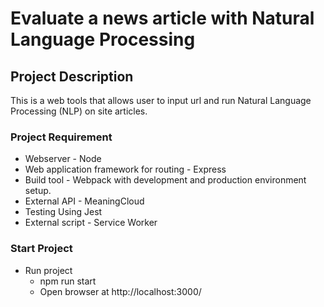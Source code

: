 # Evaluate a news article with Natural Language Processing

## Project Description

This is a web tools that allows user to input url and run Natural Language Processing (NLP) on site articles.

### Project Requirement

- Webserver - Node
- Web application framework for routing - Express
- Build tool - Webpack with development and production environment setup.
- External API - MeaningCloud 
- Testing Using Jest
- External script - Service Worker

### Start Project

- Run project
  - npm run start
  - Open browser at http://localhost:3000/
